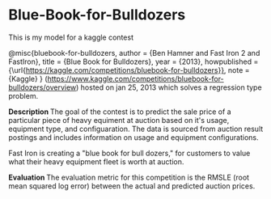 # Blue-Book-for-Bulldozers

This is my model for a kaggle contest

@misc{bluebook-for-bulldozers,
    author = {Ben Hamner and Fast Iron 2 and FastIron},
    title = {Blue Book for Bulldozers},
    year = {2013},
    howpublished = {\url{https://kaggle.com/competitions/bluebook-for-bulldozers}},
    note = {Kaggle}
} 
(https://www.kaggle.com/competitions/bluebook-for-bulldozers/overview) hosted on jan 25, 2013 which solves a regression type problem. 

<b> Description </b>
The goal of the contest is to predict the sale price of a particular piece of heavy equiment at auction based on it's usage, equipment type, and configuaration.  The data is sourced from auction result postings and includes information on usage and equipment configurations.

Fast Iron is creating a "blue book for bull dozers," for customers to value what their heavy equipment fleet is worth at auction.

<b> Evaluation </b>
The evaluation metric for this competition is the RMSLE (root mean squared log error) between the actual and predicted auction prices.
